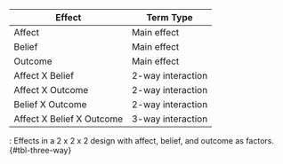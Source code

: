| Effect                    | Term Type         |
|---------------------------|-------------------|
| Affect                    | Main effect       |
| Belief                    | Main effect       |
| Outcome                   | Main effect       |
| Affect X Belief           | 2-way interaction |
| Affect X Outcome          | 2-way interaction |
| Belief X Outcome          | 2-way interaction |
| Affect X Belief X Outcome | 3-way interaction |

: Effects in a 2 x 2 x 2 design with affect, belief, and outcome as factors. {#tbl-three-way}
